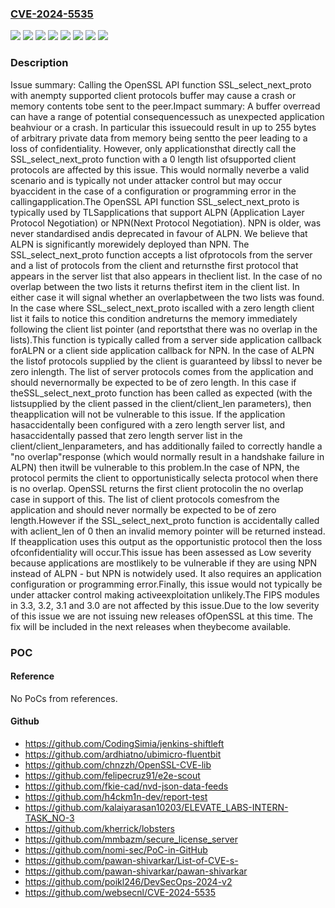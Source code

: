 ### [CVE-2024-5535](https://cve.mitre.org/cgi-bin/cvename.cgi?name=CVE-2024-5535)
![](https://img.shields.io/static/v1?label=Product&message=OpenSSL&color=blue)
![](https://img.shields.io/static/v1?label=Version&message=1.0.2%20&color=brightgreen)
![](https://img.shields.io/static/v1?label=Version&message=1.1.1%20&color=brightgreen)
![](https://img.shields.io/static/v1?label=Version&message=3.0.0%20&color=brightgreen)
![](https://img.shields.io/static/v1?label=Version&message=3.1.0%20&color=brightgreen)
![](https://img.shields.io/static/v1?label=Version&message=3.2.0%20&color=brightgreen)
![](https://img.shields.io/static/v1?label=Version&message=3.3.0%20&color=brightgreen)
![](https://img.shields.io/static/v1?label=Vulnerability&message=CWE-200%20Exposure%20of%20Sensitive%20Information%20to%20an%20Unauthorized%20Actor&color=brightgreen)

### Description

Issue summary: Calling the OpenSSL API function SSL_select_next_proto with anempty supported client protocols buffer may cause a crash or memory contents tobe sent to the peer.Impact summary: A buffer overread can have a range of potential consequencessuch as unexpected application beahviour or a crash. In particular this issuecould result in up to 255 bytes of arbitrary private data from memory being sentto the peer leading to a loss of confidentiality. However, only applicationsthat directly call the SSL_select_next_proto function with a 0 length list ofsupported client protocols are affected by this issue. This would normally neverbe a valid scenario and is typically not under attacker control but may occur byaccident in the case of a configuration or programming error in the callingapplication.The OpenSSL API function SSL_select_next_proto is typically used by TLSapplications that support ALPN (Application Layer Protocol Negotiation) or NPN(Next Protocol Negotiation). NPN is older, was never standardised andis deprecated in favour of ALPN. We believe that ALPN is significantly morewidely deployed than NPN. The SSL_select_next_proto function accepts a list ofprotocols from the server and a list of protocols from the client and returnsthe first protocol that appears in the server list that also appears in theclient list. In the case of no overlap between the two lists it returns thefirst item in the client list. In either case it will signal whether an overlapbetween the two lists was found. In the case where SSL_select_next_proto iscalled with a zero length client list it fails to notice this condition andreturns the memory immediately following the client list pointer (and reportsthat there was no overlap in the lists).This function is typically called from a server side application callback forALPN or a client side application callback for NPN. In the case of ALPN the listof protocols supplied by the client is guaranteed by libssl to never be zero inlength. The list of server protocols comes from the application and should nevernormally be expected to be of zero length. In this case if theSSL_select_next_proto function has been called as expected (with the listsupplied by the client passed in the client/client_len parameters), then theapplication will not be vulnerable to this issue. If the application hasaccidentally been configured with a zero length server list, and hasaccidentally passed that zero length server list in the client/client_lenparameters, and has additionally failed to correctly handle a "no overlap"response (which would normally result in a handshake failure in ALPN) then itwill be vulnerable to this problem.In the case of NPN, the protocol permits the client to opportunistically selecta protocol when there is no overlap. OpenSSL returns the first client protocolin the no overlap case in support of this. The list of client protocols comesfrom the application and should never normally be expected to be of zero length.However if the SSL_select_next_proto function is accidentally called with aclient_len of 0 then an invalid memory pointer will be returned instead. If theapplication uses this output as the opportunistic protocol then the loss ofconfidentiality will occur.This issue has been assessed as Low severity because applications are mostlikely to be vulnerable if they are using NPN instead of ALPN - but NPN is notwidely used. It also requires an application configuration or programming error.Finally, this issue would not typically be under attacker control making activeexploitation unlikely.The FIPS modules in 3.3, 3.2, 3.1 and 3.0 are not affected by this issue.Due to the low severity of this issue we are not issuing new releases ofOpenSSL at this time. The fix will be included in the next releases when theybecome available.

### POC

#### Reference
No PoCs from references.

#### Github
- https://github.com/CodingSimia/jenkins-shiftleft
- https://github.com/ardhiatno/ubimicro-fluentbit
- https://github.com/chnzzh/OpenSSL-CVE-lib
- https://github.com/felipecruz91/e2e-scout
- https://github.com/fkie-cad/nvd-json-data-feeds
- https://github.com/h4ckm1n-dev/report-test
- https://github.com/kalaiyarasan10203/ELEVATE_LABS-INTERN-TASK_NO-3
- https://github.com/kherrick/lobsters
- https://github.com/mmbazm/secure_license_server
- https://github.com/nomi-sec/PoC-in-GitHub
- https://github.com/pawan-shivarkar/List-of-CVE-s-
- https://github.com/pawan-shivarkar/pawan-shivarkar
- https://github.com/poikl246/DevSecOps-2024-v2
- https://github.com/websecnl/CVE-2024-5535

